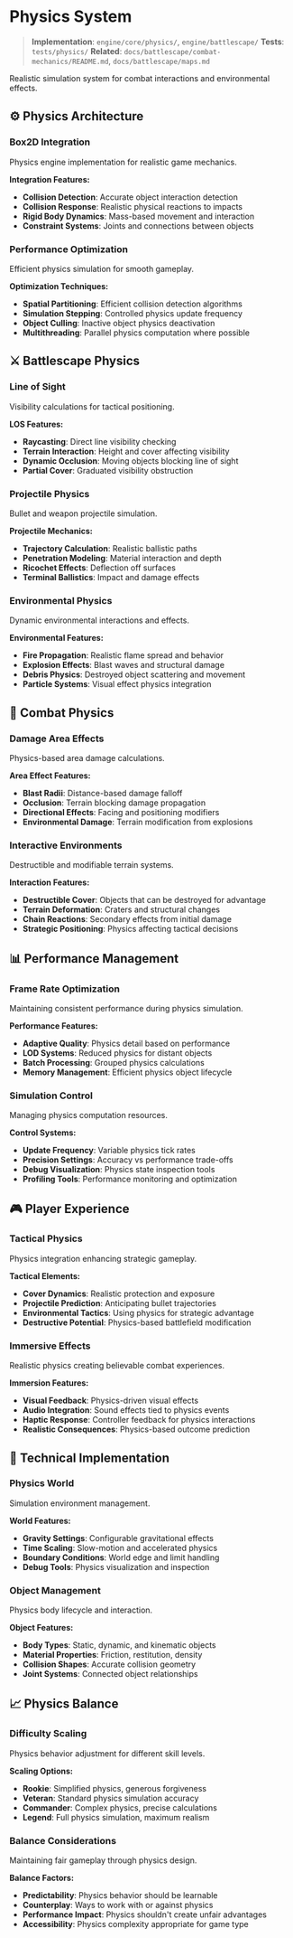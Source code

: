 # Physics System

> **Implementation**: `engine/core/physics/`, `engine/battlescape/`
> **Tests**: `tests/physics/`
> **Related**: `docs/battlescape/combat-mechanics/README.md`, `docs/battlescape/maps.md`

Realistic simulation system for combat interactions and environmental effects.

## ⚙️ Physics Architecture

### Box2D Integration
Physics engine implementation for realistic game mechanics.

**Integration Features:**
- **Collision Detection**: Accurate object interaction detection
- **Collision Response**: Realistic physical reactions to impacts
- **Rigid Body Dynamics**: Mass-based movement and interaction
- **Constraint Systems**: Joints and connections between objects

### Performance Optimization
Efficient physics simulation for smooth gameplay.

**Optimization Techniques:**
- **Spatial Partitioning**: Efficient collision detection algorithms
- **Simulation Stepping**: Controlled physics update frequency
- **Object Culling**: Inactive object physics deactivation
- **Multithreading**: Parallel physics computation where possible

## ⚔️ Battlescape Physics

### Line of Sight
Visibility calculations for tactical positioning.

**LOS Features:**
- **Raycasting**: Direct line visibility checking
- **Terrain Interaction**: Height and cover affecting visibility
- **Dynamic Occlusion**: Moving objects blocking line of sight
- **Partial Cover**: Graduated visibility obstruction

### Projectile Physics
Bullet and weapon projectile simulation.

**Projectile Mechanics:**
- **Trajectory Calculation**: Realistic ballistic paths
- **Penetration Modeling**: Material interaction and depth
- **Ricochet Effects**: Deflection off surfaces
- **Terminal Ballistics**: Impact and damage effects

### Environmental Physics
Dynamic environmental interactions and effects.

**Environmental Features:**
- **Fire Propagation**: Realistic flame spread and behavior
- **Explosion Effects**: Blast waves and structural damage
- **Debris Physics**: Destroyed object scattering and movement
- **Particle Systems**: Visual effect physics integration

## 🎯 Combat Physics

### Damage Area Effects
Physics-based area damage calculations.

**Area Effect Features:**
- **Blast Radii**: Distance-based damage falloff
- **Occlusion**: Terrain blocking damage propagation
- **Directional Effects**: Facing and positioning modifiers
- **Environmental Damage**: Terrain modification from explosions

### Interactive Environments
Destructible and modifiable terrain systems.

**Interaction Features:**
- **Destructible Cover**: Objects that can be destroyed for advantage
- **Terrain Deformation**: Craters and structural changes
- **Chain Reactions**: Secondary effects from initial damage
- **Strategic Positioning**: Physics affecting tactical decisions

## 📊 Performance Management

### Frame Rate Optimization
Maintaining consistent performance during physics simulation.

**Performance Features:**
- **Adaptive Quality**: Physics detail based on performance
- **LOD Systems**: Reduced physics for distant objects
- **Batch Processing**: Grouped physics calculations
- **Memory Management**: Efficient physics object lifecycle

### Simulation Control
Managing physics computation resources.

**Control Systems:**
- **Update Frequency**: Variable physics tick rates
- **Precision Settings**: Accuracy vs performance trade-offs
- **Debug Visualization**: Physics state inspection tools
- **Profiling Tools**: Performance monitoring and optimization

## 🎮 Player Experience

### Tactical Physics
Physics integration enhancing strategic gameplay.

**Tactical Elements:**
- **Cover Dynamics**: Realistic protection and exposure
- **Projectile Prediction**: Anticipating bullet trajectories
- **Environmental Tactics**: Using physics for strategic advantage
- **Destructive Potential**: Physics-based battlefield modification

### Immersive Effects
Realistic physics creating believable combat experiences.

**Immersion Features:**
- **Visual Feedback**: Physics-driven visual effects
- **Audio Integration**: Sound effects tied to physics events
- **Haptic Response**: Controller feedback for physics interactions
- **Realistic Consequences**: Physics-based outcome prediction

## 🔧 Technical Implementation

### Physics World
Simulation environment management.

**World Features:**
- **Gravity Settings**: Configurable gravitational effects
- **Time Scaling**: Slow-motion and accelerated physics
- **Boundary Conditions**: World edge and limit handling
- **Debug Tools**: Physics visualization and inspection

### Object Management
Physics body lifecycle and interaction.

**Object Features:**
- **Body Types**: Static, dynamic, and kinematic objects
- **Material Properties**: Friction, restitution, density
- **Collision Shapes**: Accurate collision geometry
- **Joint Systems**: Connected object relationships

## 📈 Physics Balance

### Difficulty Scaling
Physics behavior adjustment for different skill levels.

**Scaling Options:**
- **Rookie**: Simplified physics, generous forgiveness
- **Veteran**: Standard physics simulation accuracy
- **Commander**: Complex physics, precise calculations
- **Legend**: Full physics simulation, maximum realism

### Balance Considerations
Maintaining fair gameplay through physics design.

**Balance Factors:**
- **Predictability**: Physics behavior should be learnable
- **Counterplay**: Ways to work with or against physics
- **Performance Impact**: Physics shouldn't create unfair advantages
- **Accessibility**: Physics complexity appropriate for game type